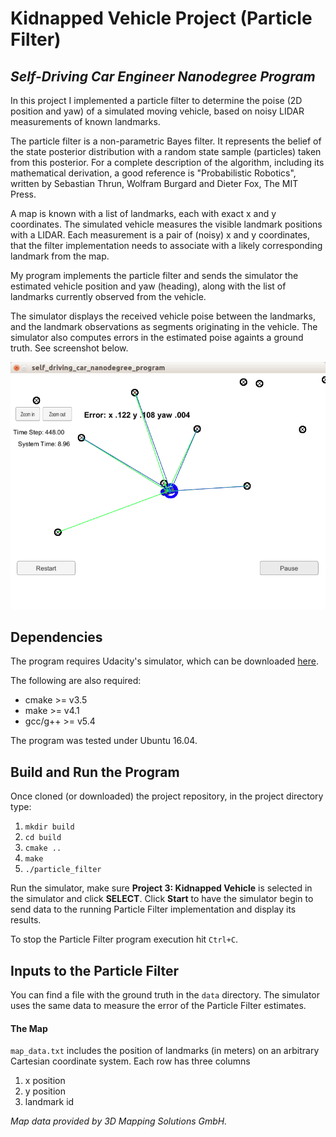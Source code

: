 # Kidnapped Vehicle Project (Particle Filter)
*Self-Driving Car Engineer Nanodegree Program*
---
[//]: # (Image References)

[image1]: ./screenshot.png "Screenshot of running simulator"

In this project I implemented a particle filter to determine the poise (2D position and yaw) of a simulated moving vehicle, based on noisy LIDAR measurements of known landmarks.
  
The particle filter is a non-parametric Bayes filter. It represents the belief of the state posterior distribution with a random state sample (particles) taken from this posterior. For a complete description of the algorithm, including its mathematical derivation, a good reference is "Probabilistic Robotics", written by Sebastian Thrun, Wolfram Burgard and Dieter Fox, The MIT Press. 

A map is known with a list of landmarks, each with exact x and y coordinates. The simulated vehicle measures the visible landmark positions with a LIDAR. Each measurement is a pair of (noisy) x and y coordinates, that the filter implementation needs to associate with a likely corresponding landmark from the map.
  
My program implements the particle filter and sends the simulator the estimated vehicle position and yaw (heading), along with the list of landmarks currently observed from the vehicle.
      
The simulator displays the received vehicle poise between the landmarks, and the landmark observations as segments originating in the vehicle. The simulator also computes errors in the estimated poise againts a ground truth. See screenshot below.

![Simulator screenshot][image1]

## Dependencies
The program requires Udacity's simulator, which can be downloaded [here](https://github.com/udacity/self-driving-car-sim/releases). 

The following are also required:
* cmake >= v3.5
* make >= v4.1
* gcc/g++ >= v5.4

The program was tested under Ubuntu 16.04.

## Build and Run the Program
Once cloned (or downloaded) the project repository, in the project directory type:

1. `mkdir build`
2. `cd build`
3. `cmake ..`
4. `make`
5. `./particle_filter`

Run the simulator, make sure **Project 3: Kidnapped Vehicle** is selected in the simulator and click **SELECT**. Click **Start** to have the simulator begin to send data to the running Particle Filter implementation and display its results. 

To stop the Particle Filter program execution hit `Ctrl+C`.

## Inputs to the Particle Filter
You can find a file with the ground truth in the `data` directory. The simulator uses the same data to measure the error of the Particle Filter estimates.

#### The Map
`map_data.txt` includes the position of landmarks (in meters) on an arbitrary Cartesian coordinate system. Each row has three columns
1. x position
2. y position
3. landmark id

*Map data provided by 3D Mapping Solutions GmbH.*
